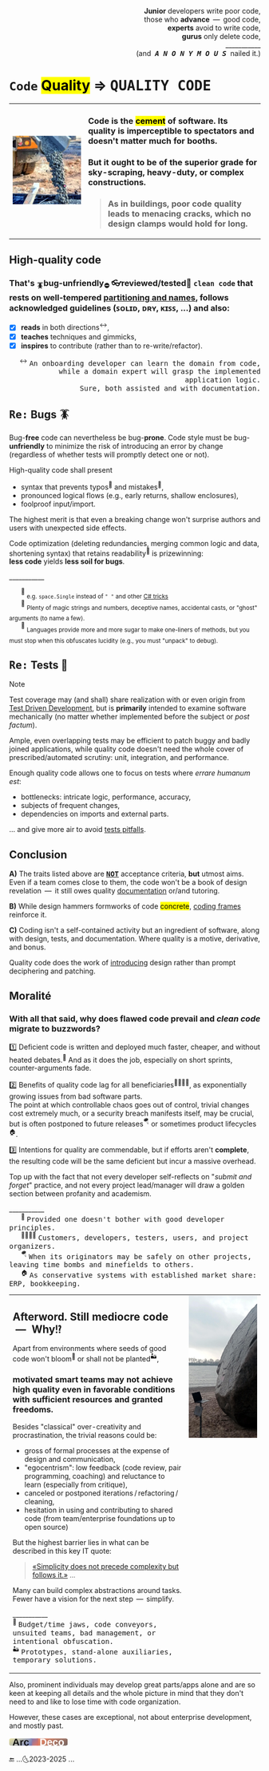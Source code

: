 <div dir="rtl">,<b>Junior</b> developers write poor code<br/>
,those who <b>advance</b> &thinsp;&mdash;&thinsp; good code<br/>
,<b>experts</b> avoid to write code<br/>
,<b>gurus</b> only delete code<br />
___________<br/>
(.and &nbsp;<b><i><samp>A&thinsp;N&thinsp;O&thinsp;N&thinsp;Y&thinsp;M&thinsp;O&thinsp;U&thinsp;S</samp></i></b>&nbsp; nailed it)</div>

# `Code` <mark>Quality</mark> => <samp>QUALITY CODE</samp>

<table><tr></tr><tr valign="center"><td width=30%>
  <picture><img src="../../../_rsc/_img/photo/misc/pour_concrete.jpg" alt="&nbsp;pouring concrete" title="&nbsp;Image credit: jkcement.com&#013;&#010;(for illustration purposes only)" /></picture>
</td><td>

### Code is the <mark>cement</mark> of software. Its quality is imperceptible to spectators and doesn't matter much for booths.

### But it ought to be of the superior grade for sky-scraping, heavy-duty, or complex constructions.

> ### As in buildings, poor code quality leads to menacing cracks, which no design clamps would hold for long.

</td></tr></table>

## High-quality code

### That's <sub>🪳</sub>bug-unfriendly<sub>⛔</sub> 👓reviewed/tested🧪 **`clean code`** that rests on well-tempered [**partitioning and names**](../../design/code_org/README.md), follows acknowledged guidelines (ꜱᴏʟɪᴅ, ᴅʀʏ, ᴋɪꜱꜱ, ...) and also:

+ [x] **reads** in both directions<sup>↔️</sup>,
+ [x] **teaches** techniques and gimmicks,
+ [x] **inspires** to contribute (rather than to re-write/refactor).

<div align="right"><sup>↔️</sup> <samp>An onboarding developer can learn the domain from code, while a domain expert will grasp the implemented application logic.
<br />Sure, both assisted and with documentation.</samp></div>

## <samp>Re:</samp> Bugs 🪳

Bug-**free** code can nevertheless be bug-**prone**. Code style must be bug-**unfriendly** to minimize the risk of introducing an error by change (regardless of whether tests will promptly detect one or not).

High-quality code shall present

+ syntax that prevents typos<sup>🎼</sup> and mistakes<sup>🥎</sup>,
+ pronounced logical flows (e.g., early returns, shallow enclosures),
+ foolproof input/import.

The highest merit is that even a breaking change won't surprise authors and users with unexpected side effects.

Code optimization (deleting redundancies, merging common logic and data, shortening syntax) that retains readability<sup>📖</sup> is prizewinning:\
**less code** yields **less soil for bugs**.

\___________

&nbsp; &nbsp; &nbsp; <sup>🎼</sup> <sub>e.g. `space.Single` instead of `" "` and other [C# tricks](../../../.net/README+/cs-hints.md)</sub>\
&nbsp; &nbsp; &nbsp; <sup>🥎</sup> <sub>Plenty of magic strings and numbers, deceptive names, accidental casts, or "ghost" arguments (to name a few).</sub>\
&nbsp; &nbsp; &nbsp; <sup>📖</sup> <sub>Languages provide more and more sugar to make one-liners of methods, but you must stop when this obfuscates lucidity (e.g., you must "unpack" to debug).</sub>

## <samp>Re:</samp> Tests 🧪

> [!NOTE]
> Test coverage may (and shall) share realization with or even origin from [Test Driven Development](../../tests/), but is **primarily** intended to examine software mechanically 
(no matter whether implemented before the subject or _post factum_).
> 

Ample, even overlapping tests may be efficient to patch buggy and badly joined applications, while quality code doesn't need the whole cover of prescribed/automated scrutiny: unit, integration, and performance.

Enough quality code allows one to focus on tests where _errare humanum est_:

* bottlenecks: intricate logic, performance, accuracy,
* subjects of frequent changes,
* dependencies on imports and external parts.

... and give more air to avoid [tests pitfalls](../../tests/asQA/README+/QA_tests-pitfalls.md).

## Conclusion

**A)** The traits listed above are <samp><b><ins>NOT</ins></b></samp> acceptance criteria, **but** utmost aims. 
Even if a team comes close to them, the code won't be a book of design revelation &thinsp;&mdash;&thinsp; it still owes quality [documentation](../../docu) or/and tutoring.

**B)** While design hammers formworks of code <mark>concrete</mark>, [coding frames](https://github.com/byteshaus/use-dev/tree/main/README%2B/frames) reinforce it.

**C)** Coding isn't a self-contained activity but an ingredient of software, along with design, tests, and documentation. Where quality is a motive, derivative, and bonus.

Quality code does the work of <ins>introducing</ins> design rather than prompt deciphering and patching.

## Moralité

### With all that said, **why does flawed code prevail and _clean code_ migrate to buzzwords?**

1️⃣ Deficient code is written and deployed much faster, cheaper, and without heated debates.<sup>🥴</sup> And as it does the job, especially on short sprints, counter-arguments fade.

2️⃣ Benefits of quality code lag for all beneficiaries<sup>👨‍👩‍👧‍👦</sup>, as exponentially growing issues from bad software parts.\
The point at which controllable chaos goes out of control, trivial changes cost extremely much, or a security breach manifests itself, may be crucial, but is often postponed to future releases<sup>🪂</sup> or sometimes product lifecycles<sup>🏠</sup>.

3️⃣ Intentions for quality are commendable, but if efforts aren't **complete**, the resulting code will be the same deficient but incur a massive overhead. 

Top up with the fact that not every developer self-reflects on "_submit and forget_" practice, and not every project lead/manager will draw a golden section between profanity and academism. 

\___________\
&nbsp; &nbsp; &nbsp; <sup>🥴</sup> <samp>Provided one doesn't bother with good developer principles.</samp>\
&nbsp; &nbsp; &nbsp; <sup>👨‍👩‍👦‍👦</sup> <samp>Customers, developers, testers, users, and project organizers.</samp>\
&nbsp; &nbsp; &nbsp; <sup>🪂</sup> <samp>When its originators may be safely on other projects, leaving time bombs and minefields to others.</samp>\
&nbsp; &nbsp; &nbsp; <sup>🏠</sup> <samp>As conservative systems with established market share: ERP, bookkeeping.</samp>

<table><tr></tr><tr valign="top"><td>

## Afterword. Still mediocre code &nbsp;&mdash;&nbsp; Why<samp>⁉️</samp>

Apart from environments where seeds of good code won't bloom<sup>:wilted_flower:</sup> or shall not be planted<sup>:desert:</sup>, 

### motivated smart teams may not achieve high quality even in favorable conditions with sufficient resources and granted freedoms.

Besides "classical" over-creativity and procrastination, the trivial reasons could be:

- gross of formal processes at the expense of design and communication,
- "egocentrism": low feedback (code review, pair programming, coaching) and reluctance to learn (especially from critique),
- canceled or postponed iterations&thinsp;/&thinsp;refactoring&thinsp;/&thinsp;cleaning,
- hesitation in using and contributing to shared code (from team/enterprise foundations up to open source)

But the highest barrier lies in what can be described in this key IT quote:

> [«Simplicity does not precede complexity but follows it.»](../../../pencraft/README+/quotes/README+/cornerstones.md#complex2simple) ...

Many can build complex abstractions around tasks. Fewer have a vision for the next step &thinsp;&mdash;&thinsp; simplify.

___________\
<sup>🥀</sup> <samp>Budget/time jaws, code conveyors, unsuited teams, bad management, or intentional obfuscation.</samp>\
<sup>🏜️</sup> <samp>Prototypes, stand-alone auxiliaries, temporary solutions.</samp>

</td><td width="30%">
  <a href="../../../_rsc/_img/photo/blog/mount/DevVsMonolyth.jpg"><img alt="&nbsp; Stone monolyth" src="../../../_rsc/_img/photo/nat/DerAlteSchwede.jpg" title="Waterfall monolyth again..." /></a>
</td></tr></table>

Also, prominent individuals may develop great parts/apps alone and are so keen at keeping all details and the whole picture in mind that they don't need to and like to lose time with code organization. 

However, these cases are exceptional, not about enterprise development, and mostly past.


<sub>[![Arc Deco.](../../../_rsc/_img/ArcDeco/ArcDeco-bar-14px_rounded.png)](../../../software/ArcDeco/README.md)</sub>&thinsp;

🔚 ...🌜2023-2025 ...
